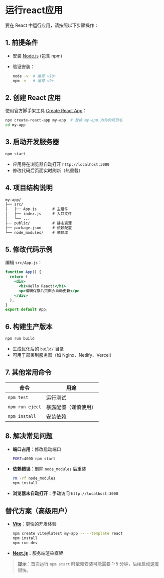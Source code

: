 # 运行react应用

要在 React 中运行应用，请按照以下步骤操作：

## 1. **前提条件**

- 安装 [Node.js](https://nodejs.org/) (包含 npm)
- 验证安装：

  ```bash
  node -v  # 推荐 v18+
  npm -v   # 推荐 v9+
  ```

## 2. **创建 React 应用**

使用官方脚手架工具 [Create React App](https://create-react-app.dev/)：

```bash
npx create-react-app my-app  # 替换 my-app 为你的项目名
cd my-app
```

## 3. **启动开发服务器**

```bash
npm start
```

- 应用将在浏览器自动打开 `http://localhost:3000`
- 修改代码后页面实时刷新（热重载）

## 4. **项目结构说明**

```txt
my-app/
├── src/
│   ├── App.js       # 主组件
│   ├── index.js     # 入口文件
│   └── ...
├── public/          # 静态资源
├── package.json     # 依赖配置
└── node_modules/    # 依赖库
```

## 5. **修改代码示例**

编辑 `src/App.js`：

```jsx
function App() {
  return (
    <div>
      <h1>Hello React!</h1>
      <p>编辑保存后页面会自动更新</p>
    </div>
  );
}
export default App;
```

## 6. **构建生产版本**

```bash
npm run build
```

- 生成优化后的 `build/` 目录
- 可用于部署到服务器（如 Nginx、Netlify、Vercel）

## 7. **其他常用命令**

| 命令                | 用途                     |
|---------------------|--------------------------|
| `npm test`          | 运行测试                 |
| `npm run eject`     | 暴露配置（谨慎使用）     |
| `npm install`       | 安装依赖                 |

## 8. **解决常见问题**

- **端口占用**：修改启动端口

  ```bash
  PORT=4000 npm start
  ```

- **依赖错误**：删除 `node_modules` 后重装

  ```bash
  rm -rf node_modules
  npm install
  ```

- **浏览器未自动打开**：手动访问 `http://localhost:3000`

## 替代方案（高级用户）

- **[Vite](https://vitejs.dev/)**：更快的开发体验

  ```bash
  npm create vite@latest my-app -- --template react
  npm install
  npm run dev
  ```

- **[Next.js](https://nextjs.org/)**：服务端渲染框架

> **提示**：首次运行 `npm start` 时依赖安装可能需要 1-5 分钟，后续启动速度很快。

